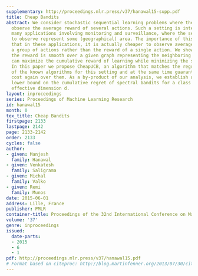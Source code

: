 ```yaml
---
supplementary: http://proceedings.mlr.press/v37/hanawal15-supp.pdf
title: Cheap Bandits
abstract: We consider stochastic sequential learning problems where the learner can
  observe the average reward of several actions. Such a setting is interesting in
  many applications involving monitoring and surveillance, where the set of the actions
  to observe represent some (geographical) area. The importance of this setting is
  that in these applications, it is actually cheaper to observe average reward of
  a group of actions rather than the reward of a single action. We show that when
  the reward is smooth over a given graph representing the neighboring actions, we
  can maximize the cumulative reward of learning while minimizing the sensing cost.
  In this paper we propose CheapUCB, an algorithm that matches the regret guarantees
  of the known algorithms for this setting and at the same time guarantees a linear
  cost again over them. As a by-product of our analysis, we establish a Ω(\sqrt(dT))
  lower bound on the cumulative regret of spectral bandits for a class of graphs with
  effective dimension d.
layout: inproceedings
series: Proceedings of Machine Learning Research
id: hanawal15
month: 0
tex_title: Cheap Bandits
firstpage: 2133
lastpage: 2142
page: 2133-2142
order: 2133
cycles: false
author:
- given: Manjesh
  family: Hanawal
- given: Venkatesh
  family: Saligrama
- given: Michal
  family: Valko
- given: Remi
  family: Munos
date: 2015-06-01
address: Lille, France
publisher: PMLR
container-title: Proceedings of the 32nd International Conference on Machine Learning
volume: '37'
genre: inproceedings
issued:
  date-parts:
  - 2015
  - 6
  - 1
pdf: http://proceedings.mlr.press/v37/hanawal15.pdf
# Format based on citeproc: http://blog.martinfenner.org/2013/07/30/citeproc-yaml-for-bibliographies/
---
```

